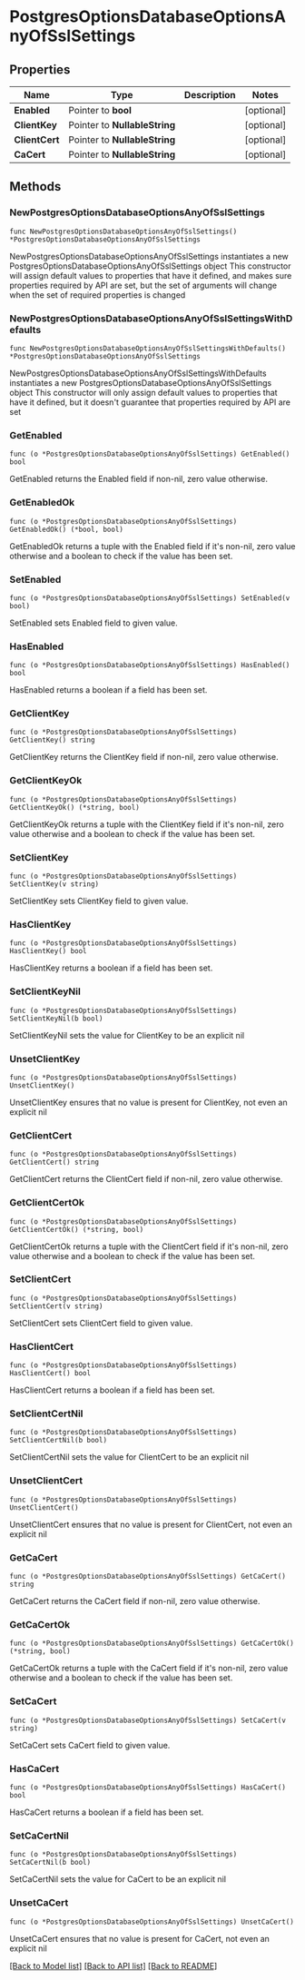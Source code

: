 # PostgresOptionsDatabaseOptionsAnyOfSslSettings

## Properties

Name | Type | Description | Notes
------------ | ------------- | ------------- | -------------
**Enabled** | Pointer to **bool** |  | [optional] 
**ClientKey** | Pointer to **NullableString** |  | [optional] 
**ClientCert** | Pointer to **NullableString** |  | [optional] 
**CaCert** | Pointer to **NullableString** |  | [optional] 

## Methods

### NewPostgresOptionsDatabaseOptionsAnyOfSslSettings

`func NewPostgresOptionsDatabaseOptionsAnyOfSslSettings() *PostgresOptionsDatabaseOptionsAnyOfSslSettings`

NewPostgresOptionsDatabaseOptionsAnyOfSslSettings instantiates a new PostgresOptionsDatabaseOptionsAnyOfSslSettings object
This constructor will assign default values to properties that have it defined,
and makes sure properties required by API are set, but the set of arguments
will change when the set of required properties is changed

### NewPostgresOptionsDatabaseOptionsAnyOfSslSettingsWithDefaults

`func NewPostgresOptionsDatabaseOptionsAnyOfSslSettingsWithDefaults() *PostgresOptionsDatabaseOptionsAnyOfSslSettings`

NewPostgresOptionsDatabaseOptionsAnyOfSslSettingsWithDefaults instantiates a new PostgresOptionsDatabaseOptionsAnyOfSslSettings object
This constructor will only assign default values to properties that have it defined,
but it doesn't guarantee that properties required by API are set

### GetEnabled

`func (o *PostgresOptionsDatabaseOptionsAnyOfSslSettings) GetEnabled() bool`

GetEnabled returns the Enabled field if non-nil, zero value otherwise.

### GetEnabledOk

`func (o *PostgresOptionsDatabaseOptionsAnyOfSslSettings) GetEnabledOk() (*bool, bool)`

GetEnabledOk returns a tuple with the Enabled field if it's non-nil, zero value otherwise
and a boolean to check if the value has been set.

### SetEnabled

`func (o *PostgresOptionsDatabaseOptionsAnyOfSslSettings) SetEnabled(v bool)`

SetEnabled sets Enabled field to given value.

### HasEnabled

`func (o *PostgresOptionsDatabaseOptionsAnyOfSslSettings) HasEnabled() bool`

HasEnabled returns a boolean if a field has been set.

### GetClientKey

`func (o *PostgresOptionsDatabaseOptionsAnyOfSslSettings) GetClientKey() string`

GetClientKey returns the ClientKey field if non-nil, zero value otherwise.

### GetClientKeyOk

`func (o *PostgresOptionsDatabaseOptionsAnyOfSslSettings) GetClientKeyOk() (*string, bool)`

GetClientKeyOk returns a tuple with the ClientKey field if it's non-nil, zero value otherwise
and a boolean to check if the value has been set.

### SetClientKey

`func (o *PostgresOptionsDatabaseOptionsAnyOfSslSettings) SetClientKey(v string)`

SetClientKey sets ClientKey field to given value.

### HasClientKey

`func (o *PostgresOptionsDatabaseOptionsAnyOfSslSettings) HasClientKey() bool`

HasClientKey returns a boolean if a field has been set.

### SetClientKeyNil

`func (o *PostgresOptionsDatabaseOptionsAnyOfSslSettings) SetClientKeyNil(b bool)`

 SetClientKeyNil sets the value for ClientKey to be an explicit nil

### UnsetClientKey
`func (o *PostgresOptionsDatabaseOptionsAnyOfSslSettings) UnsetClientKey()`

UnsetClientKey ensures that no value is present for ClientKey, not even an explicit nil
### GetClientCert

`func (o *PostgresOptionsDatabaseOptionsAnyOfSslSettings) GetClientCert() string`

GetClientCert returns the ClientCert field if non-nil, zero value otherwise.

### GetClientCertOk

`func (o *PostgresOptionsDatabaseOptionsAnyOfSslSettings) GetClientCertOk() (*string, bool)`

GetClientCertOk returns a tuple with the ClientCert field if it's non-nil, zero value otherwise
and a boolean to check if the value has been set.

### SetClientCert

`func (o *PostgresOptionsDatabaseOptionsAnyOfSslSettings) SetClientCert(v string)`

SetClientCert sets ClientCert field to given value.

### HasClientCert

`func (o *PostgresOptionsDatabaseOptionsAnyOfSslSettings) HasClientCert() bool`

HasClientCert returns a boolean if a field has been set.

### SetClientCertNil

`func (o *PostgresOptionsDatabaseOptionsAnyOfSslSettings) SetClientCertNil(b bool)`

 SetClientCertNil sets the value for ClientCert to be an explicit nil

### UnsetClientCert
`func (o *PostgresOptionsDatabaseOptionsAnyOfSslSettings) UnsetClientCert()`

UnsetClientCert ensures that no value is present for ClientCert, not even an explicit nil
### GetCaCert

`func (o *PostgresOptionsDatabaseOptionsAnyOfSslSettings) GetCaCert() string`

GetCaCert returns the CaCert field if non-nil, zero value otherwise.

### GetCaCertOk

`func (o *PostgresOptionsDatabaseOptionsAnyOfSslSettings) GetCaCertOk() (*string, bool)`

GetCaCertOk returns a tuple with the CaCert field if it's non-nil, zero value otherwise
and a boolean to check if the value has been set.

### SetCaCert

`func (o *PostgresOptionsDatabaseOptionsAnyOfSslSettings) SetCaCert(v string)`

SetCaCert sets CaCert field to given value.

### HasCaCert

`func (o *PostgresOptionsDatabaseOptionsAnyOfSslSettings) HasCaCert() bool`

HasCaCert returns a boolean if a field has been set.

### SetCaCertNil

`func (o *PostgresOptionsDatabaseOptionsAnyOfSslSettings) SetCaCertNil(b bool)`

 SetCaCertNil sets the value for CaCert to be an explicit nil

### UnsetCaCert
`func (o *PostgresOptionsDatabaseOptionsAnyOfSslSettings) UnsetCaCert()`

UnsetCaCert ensures that no value is present for CaCert, not even an explicit nil

[[Back to Model list]](../README.md#documentation-for-models) [[Back to API list]](../README.md#documentation-for-api-endpoints) [[Back to README]](../README.md)



